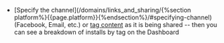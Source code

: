 * [Specify the channel](/domains/links_and_sharing/{%section platform%}{{page.platform}}{%endsection%}/#specifying-channel) (Facebook, Email, etc.) or [tag content](/domains/links_and_sharing/{{page.platform}}/#adding-tags) as it is being shared -- then you can see a breakdown of installs by tag on the Dashboard